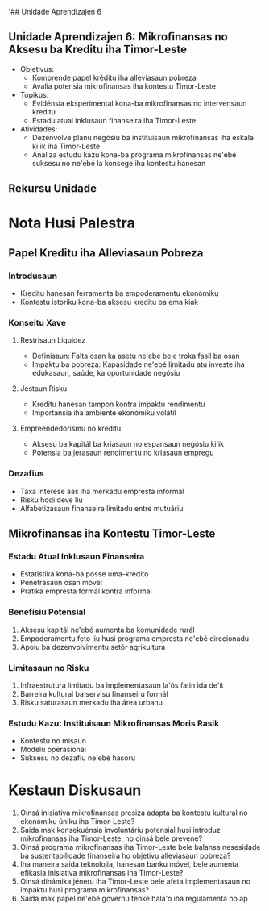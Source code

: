 '## Unidade Aprendizajen 6

## Unidade Aprendizajen 6: Mikrofinansas no Aksesu ba Kreditu iha Timor-Leste
- Objetivus:
  * Komprende papel kréditu iha alleviasaun pobreza
  * Avalia potensia mikrofinansas iha kontestu Timor-Leste
- Topikus:
  * Evidénsia eksperimental kona-ba mikrofinansas no intervensaun kreditu
  * Estadu atual inklusaun finanseira iha Timor-Leste
- Atividades:
  * Dezenvolve planu negósiu ba instituisaun mikrofinansas iha eskala ki'ik iha Timor-Leste
  * Analiza estudu kazu kona-ba programa mikrofinansas ne'ebé suksesu no ne'ebé la konsege iha kontestu hanesan

## Rekursu Unidade

# Nota Husi Palestra

## Papel Kreditu iha Alleviasaun Pobreza

### Introdusaun
- Kreditu hanesan ferramenta ba empoderamentu ekonómiku
- Kontestu istoriku kona-ba aksesu kreditu ba ema kiak

### Konseitu Xave
1. Restrisaun Liquidez
   - Definisaun: Falta osan ka asetu ne'ebé bele troka fasil ba osan
   - Impaktu ba pobreza: Kapasidade ne'ebé limitadu atu investe iha edukasaun, saúde, ka oportunidade negósiu

2. Jestaun Risku
   - Kreditu hanesan tampon kontra impaktu rendimentu
   - Importansia iha ambiente ekonómiku volátil

3. Empreendedorismu no kreditu
   - Aksesu ba kapitál ba kriasaun no espansaun negósiu ki'ik
   - Potensia ba jerasaun rendimentu no kriasaun empregu

### Dezafius
- Taxa interese aas iha merkadu empresta informal
- Risku hodi deve liu
- Alfabetizasaun finanseira limitadu entre mutuáriu

## Mikrofinansas iha Kontestu Timor-Leste

### Estadu Atual Inklusaun Finanseira
- Estatistika kona-ba posse uma-kredito
- Penetrasaun osan móvel
- Pratika empresta formál kontra informal

### Benefísiu Potensial
1. Aksesu kapitál ne'ebé aumenta ba komunidade rurál
2. Empoderamentu feto liu husi programa empresta ne'ebé direcionadu
3. Apoiu ba dezenvolvimentu setór agrikultura

### Limitasaun no Risku
1. Infraestrutura limitadu ba implementasaun la'ós fatin ida de'it
2. Barreira kultural ba servisu finanseiru formál
3. Risku saturasaun merkadu iha área urbanu

### Estudu Kazu: Instituisaun Mikrofinansas Moris Rasik
- Kontestu no misaun
- Modelu operasional
- Suksesu no dezafiu ne'ebé hasoru

# Kestaun Diskusaun

1. Oinsá inisiativa mikrofinansas presiza adapta ba kontestu kultural no ekonómiku úniku iha Timor-Leste?
2. Saida mak konsekuénsia involuntáriu potensial husi introduz mikrofinansas iha Timor-Leste, no oinsá bele prevene?
3. Oinsá programa mikrofinansas iha Timor-Leste bele balansa nesesidade ba sustentabilidade finanseira ho objetivu alleviasaun pobreza?
4. Iha maneira saida teknolojia, hanesan banku móvel, bele aumenta efikasia inisiativa mikrofinansas iha Timor-Leste?
5. Oinsá dinámika jéneru iha Timor-Leste bele afeta implementasaun no impaktu husi programa mikrofinansas?
6. Saida mak papel ne'ebé governu tenke hala'o iha regulamenta no ap